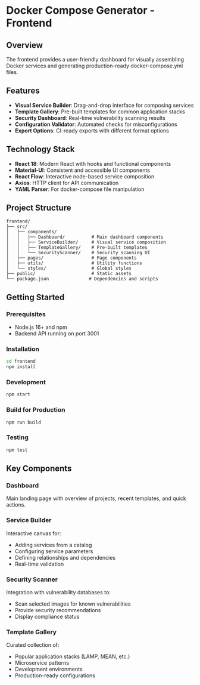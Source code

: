 # Docker Compose Generator - Frontend

## Overview
The frontend provides a user-friendly dashboard for visually assembling Docker services and generating production-ready docker-compose.yml files.

## Features
- **Visual Service Builder**: Drag-and-drop interface for composing services
- **Template Gallery**: Pre-built templates for common application stacks
- **Security Dashboard**: Real-time vulnerability scanning results
- **Configuration Validator**: Automated checks for misconfigurations
- **Export Options**: CI-ready exports with different format options

## Technology Stack
- **React 18**: Modern React with hooks and functional components
- **Material-UI**: Consistent and accessible UI components
- **React Flow**: Interactive node-based service composition
- **Axios**: HTTP client for API communication
- **YAML Parser**: For docker-compose file manipulation

## Project Structure
```
frontend/
├── src/
│   ├── components/
│   │   ├── Dashboard/          # Main dashboard components
│   │   ├── ServiceBuilder/     # Visual service composition
│   │   ├── TemplateGallery/    # Pre-built templates
│   │   └── SecurityScanner/    # Security scanning UI
│   ├── pages/                  # Page components
│   ├── utils/                  # Utility functions
│   └── styles/                 # Global styles
├── public/                     # Static assets
└── package.json               # Dependencies and scripts
```

## Getting Started

### Prerequisites
- Node.js 16+ and npm
- Backend API running on port 3001

### Installation
```bash
cd frontend
npm install
```

### Development
```bash
npm start
```

### Build for Production
```bash
npm run build
```

### Testing
```bash
npm test
```

## Key Components

### Dashboard
Main landing page with overview of projects, recent templates, and quick actions.

### Service Builder
Interactive canvas for:
- Adding services from a catalog
- Configuring service parameters
- Defining relationships and dependencies
- Real-time validation

### Security Scanner
Integration with vulnerability databases to:
- Scan selected images for known vulnerabilities
- Provide security recommendations
- Display compliance status

### Template Gallery
Curated collection of:
- Popular application stacks (LAMP, MEAN, etc.)
- Microservice patterns
- Development environments
- Production-ready configurations